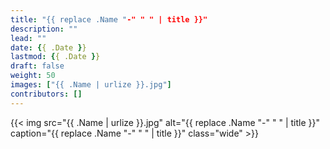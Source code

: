 ```yaml
---
title: "{{ replace .Name "-" " " | title }}"
description: ""
lead: ""
date: {{ .Date }}
lastmod: {{ .Date }}
draft: false
weight: 50
images: ["{{ .Name | urlize }}.jpg"]
contributors: []
---
```


{{< img src="{{ .Name | urlize }}.jpg" alt="{{ replace .Name "-" " " | title }}" caption="{{ replace .Name "-" " " | title }}" class="wide" >}}

